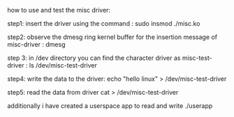 how to use and test the misc driver:

step1:
insert the driver using the command : sudo insmod ./misc.ko

step2: 
observe the dmesg ring kernel buffer for the insertion message of misc-driver : dmesg

step 3:
in /dev directory you can find the character driver as misc-test-driver : ls /dev/misc-test-driver

step4: 
write the data to the driver:
echo "hello linux" > /dev/misc-test-driver

step5: 
read the data from driver
cat > /dev/misc-test-driver

additionally i have created a userspace app to read and write
./userapp
